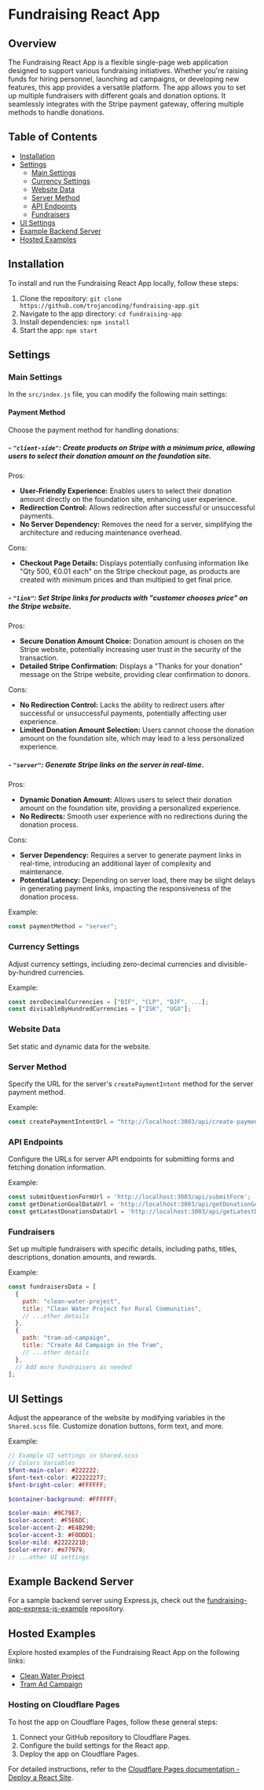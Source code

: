 # Fundraising React App

## Overview

The Fundraising React App is a flexible single-page web application designed to support various fundraising initiatives. Whether you're raising funds for hiring personnel, launching ad campaigns, or developing new features, this app provides a versatile platform. The app allows you to set up multiple fundraisers with different goals and donation options. It seamlessly integrates with the Stripe payment gateway, offering multiple methods to handle donations.

## Table of Contents

- [Installation](#installation)
- [Settings](#settings)
  - [Main Settings](#main-settings)
  - [Currency Settings](#currency-settings)
  - [Website Data](#website-data)
  - [Server Method](#server-method)
  - [API Endpoints](#api-endpoints)
  - [Fundraisers](#fundraisers)
- [UI Settings](#ui-settings)
- [Example Backend Server](#example-backend-server)
- [Hosted Examples](#hosted-examples)

## Installation

To install and run the Fundraising React App locally, follow these steps:

1. Clone the repository: `git clone https://github.com/trojancoding/fundraising-app.git`
2. Navigate to the app directory: `cd fundraising-app`
3. Install dependencies: `npm install`
4. Start the app: `npm start`

## Settings

### Main Settings

In the `src/index.js` file, you can modify the following main settings:

#### Payment Method

Choose the payment method for handling donations:

##### - `"client-side"`: Create products on Stripe with a minimum price, allowing users to select their donation amount on the foundation site.
Pros:
- **User-Friendly Experience:** Enables users to select their donation amount directly on the foundation site, enhancing user experience.
- **Redirection Control:** Allows redirection after successful or unsuccessful payments.
- **No Server Dependency:** Removes the need for a server, simplifying the architecture and reducing maintenance overhead.

Cons:
- **Checkout Page Details:** Displays potentially confusing information like "Qty 500, €0.01 each" on the Stripe checkout page, as products are created with minimum prices and than multipied to get final price.

##### - `"link"`: Set Stripe links for products with "customer chooses price" on the Stripe website.
Pros:
- **Secure Donation Amount Choice:** Donation amount is chosen on the Stripe website, potentially increasing user trust in the security of the transaction.
- **Detailed Stripe Confirmation:** Displays a "Thanks for your donation" message on the Stripe website, providing clear confirmation to donors.

Cons:
- **No Redirection Control:** Lacks the ability to redirect users after successful or unsuccessful payments, potentially affecting user experience.
- **Limited Donation Amount Selection:** Users cannot choose the donation amount on the foundation site, which may lead to a less personalized experience.

##### - `"server"`: Generate Stripe links on the server in real-time.
Pros:
- **Dynamic Donation Amount:** Allows users to select their donation amount on the foundation site, providing a personalized experience.
- **No Redirects:** Smooth user experience with no redirections during the donation process.

Cons:
- **Server Dependency:** Requires a server to generate payment links in real-time, introducing an additional layer of complexity and maintenance.
- **Potential Latency:** Depending on server load, there may be slight delays in generating payment links, impacting the responsiveness of the donation process.

Example:
```javascript
const paymentMethod = "server";
```

### Currency Settings

Adjust currency settings, including zero-decimal currencies and divisible-by-hundred currencies.

Example:
```javascript
const zeroDecimalCurrencies = ["BIF", "CLP", "DJF", ...];
const divisableByHundredCurrencies = ["ISK", "UGX"];
```

### Website Data

Set static and dynamic data for the website.

### Server Method

Specify the URL for the server's `createPaymentIntent` method for the server payment method.

Example:
```javascript
const createPaymentIntentUrl = "http://localhost:3003/api/create-payment-intent";
```

### API Endpoints

Configure the URLs for server API endpoints for submitting forms and fetching donation information.

Example:
```javascript
const submitQuestionFormUrl = 'http://localhost:3003/api/submitForm';
const getDonationGoalDataUrl = 'http://localhost:3003/api/getDonationGoalData';
const getLatestDonationsDataUrl = 'http://localhost:3003/api/getLatestDonationsData';
```

### Fundraisers

Set up multiple fundraisers with specific details, including paths, titles, descriptions, donation amounts, and rewards.

Example:
```javascript
const fundraisersData = [
  {
    path: "clean-water-project",
    title: "Clean Water Project for Rural Communities",
    // ...other details
  },
  {
    path: "tram-ad-campaign",
    title: "Create Ad Campaign in the Tram",
    // ...other details
  },
  // Add more fundraisers as needed
];
```

## UI Settings

Adjust the appearance of the website by modifying variables in the `Shared.scss` file. Customize donation buttons, form text, and more.

Example:
```scss
// Example UI settings in Shared.scss
// Colors Variables
$font-main-color: #222222;
$font-text-color: #22222277;
$font-bright-color: #FFFFFF;

$container-background: #FFFFFF;

$color-main: #9C79E7;
$color-accent: #F5E6DC;
$color-accent-2: #E4B290;
$color-accent-3: #F0DDD1;
$color-mild: #2222221D;
$color-error: #e77979;
// ...other UI settings
```

## Example Backend Server

For a sample backend server using Express.js, check out the [fundraising-app-express-js-example](https://github.com/trojancoding/fundraising-app-express-js-example) repository.

## Hosted Examples

Explore hosted examples of the Fundraising React App on the following links:

- [Clean Water Project](https://fundraising-app.vercel.app/clean-water-project)
- [Tram Ad Campaign](https://fundraising-app.vercel.app/tram-ad-campaign)

### Hosting on Cloudflare Pages

To host the app on Cloudflare Pages, follow these general steps:

1. Connect your GitHub repository to Cloudflare Pages.
2. Configure the build settings for the React app.
3. Deploy the app on Cloudflare Pages.

For detailed instructions, refer to the [Cloudflare Pages documentation - Deploy a React Site](https://developers.cloudflare.com/pages/framework-guides/deploy-a-react-site/).

